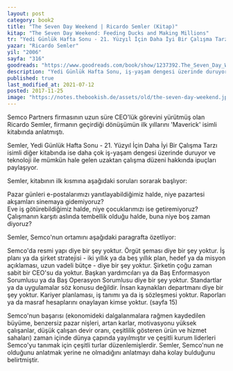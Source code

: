 ```yaml
---
layout: post  
category: book2  
title: "The Seven Day Weekend | Ricardo Semler (Kitap)"  
kitap: "The Seven Day Weekend: Feeding Ducks and Making Millions"  
tr: "Yedi Günlük Hafta Sonu - 21. Yüzyıl İçin Daha İyi Bir Çalışma Tarzı"  
yazar: "Ricardo Semler"  
yil: "2006"  
sayfa: "316"  
goodreads: "https://www.goodreads.com/book/show/1237392.The_Seven_Day_Weekend"
description: "Yedi Günlük Hafta Sonu, iş-yaşam dengesi üzerinde duruyor ve teknoloji ile mümkün hale gelen uzaktan çalışma düzeni hakkında ipuçları paylaşıyor."
published: true
last_modified_at: 2021-07-12
posted: 2017-11-25
image: "https://notes.thebookish.de/assets/old/the-seven-day-weekend.jpg"
---
```


Semco Partners firmasının uzun süre CEO'lük görevini yürütmüş olan Ricardo Semler, firmanın geçirdiği dönüşümün ilk yıllarını 'Maverick' isimli kitabında anlatmıştı.   
  
Semler, Yedi Günlük Hafta Sonu - 21. Yüzyıl İçin Daha İyi Bir Çalışma Tarzı isimli diğer kitabında ise daha çok iş-yaşam dengesi üzerinde duruyor ve teknoloji ile mümkün hale gelen uzaktan çalışma düzeni hakkında ipuçları paylaşıyor.  
  
Semler, kitabının ilk kısmına aşağıdaki soruları sorarak başlıyor:  
  
Pazar günleri e-postalarımızı yanıtlayabildiğimiz halde, niye pazartesi akşamları sinemaya gidemiyoruz?  
Eve iş götürebildiğimiz halde, niye çocuklarımızı ise getiremiyoruz?  
Çalışmanın karşıtı aslında tembellik olduğu halde, buna niye boş zaman diyoruz?  
  
Semler, Semco'nun ortamını aşağıdaki paragrafta özetliyor:  
  
Semco'da resmi yapı diye bir şey yoktur. Örgüt şeması diye bir şey yoktur. İş planı ya da şirket stratejisi - iki yıllık ya da beş yıllık plan, hedef ya da misyon açıklaması, uzun vadeli bütçe - diye bir şey yoktur. Şirketin çoğu zaman sabit bir CEO'su da yoktur. Başkan yardımcıları ya da Baş Enformasyon Sorumlusu ya da Baş Operasyon Sorumlusu diye bir şey yoktur. Standartlar ya da uygulamalar söz konusu değildir. İnsan kaynakları departmanı diye bir şey yoktur. Kariyer planlaması, iş tanımı ya da iş sözleşmesi yoktur. Raporları ya da masraf hesaplarını onaylayan kimse yoktur. (sayfa 15)  
  
Semco'nun başarısı (ekonomideki dalgalanmalara rağmen kaydedilen büyüme, benzersiz pazar nişleri, artan karlar, motivasyonu yüksek çalışanlar, düşük çalışan devir oranı, çeşitlilik gösteren ürün ve hizmet sahaları) zaman içinde dünya çapında yayılmıştır ve çeşitli kurum liderleri Semco'yu tanımak için çeşitli turlar düzenlemişlerdir. Semler, Semco'nun ne olduğunu anlatmak yerine ne olmadığını anlatmayı daha kolay bulduğunu belirtmiştir.  
